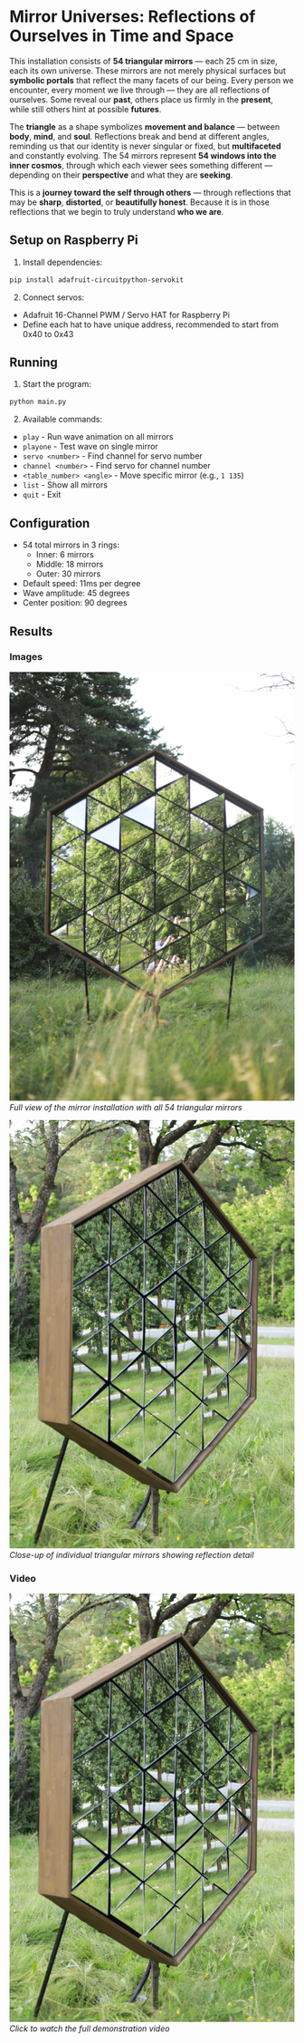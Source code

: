 # Mirror Universes: Reflections of Ourselves in Time and Space

This installation consists of **54 triangular mirrors** — each 25 cm in size, each its own universe. These mirrors are not merely physical surfaces but **symbolic portals** that reflect the many facets of our being. Every person we encounter, every moment we live through — they are all reflections of ourselves. Some reveal our **past**, others place us firmly in the **present**, while still others hint at possible **futures**.

The **triangle** as a shape symbolizes **movement and balance** — between **body**, **mind**, and **soul**. Reflections break and bend at different angles, reminding us that our identity is never singular or fixed, but **multifaceted** and constantly evolving. The 54 mirrors represent **54 windows into the inner cosmos**, through which each viewer sees something different — depending on their **perspective** and what they are **seeking**.

This is a **journey toward the self through others** — through reflections that may be **sharp**, **distorted**, or **beautifully honest**. Because it is in those reflections that we begin to truly understand **who we are**.


## Setup on Raspberry Pi

1. Install dependencies:
```bash
pip install adafruit-circuitpython-servokit
```

2. Connect servos:
- Adafruit 16-Channel PWM / Servo HAT for Raspberry Pi
- Define each hat to have unique address, recommended to start from 0x40 to 0x43

## Running

1. Start the program:
```bash
python main.py
```

2. Available commands:
- `play` - Run wave animation on all mirrors
- `playone` - Test wave on single mirror
- `servo <number>` - Find channel for servo number
- `channel <number>` - Find servo for channel number
- `<table_number> <angle>` - Move specific mirror (e.g., `1 135`)
- `list` - Show all mirrors
- `quit` - Exit

## Configuration
- 54 total mirrors in 3 rings:
  - Inner: 6 mirrors
  - Middle: 18 mirrors
  - Outer: 30 mirrors
- Default speed: 11ms per degree
- Wave amplitude: 45 degrees
- Center position: 90 degrees

## Results

### Images

![Installation Overview](images/215A9181.CR3.jpg)
*Full view of the mirror installation with all 54 triangular mirrors*

![Mirror Detail](images/215A9195.CR3.jpg)
*Close-up of individual triangular mirrors showing reflection detail*

### Video

[![Mirror Universes Installation](images/215A9195.CR3.jpg)](https://drive.google.com/file/d/19RAJ3am_T07Rodu_74JJLM20cEBN8nMh/view?fbclid=IwY2xjawMJFElleHRuA2FlbQIxMABicmlkETFTT3R6NHNMNW1KazlPQWNZAR4zTPX6x1mj9gyFzKH4-K2Woc0Dq1B5IQ8ib722YHcj0DwXNxMhHPrqF8Q9xg_aem_qBE1fpnqFMe8xJx90wKDSw)
*Click to watch the full demonstration video*
